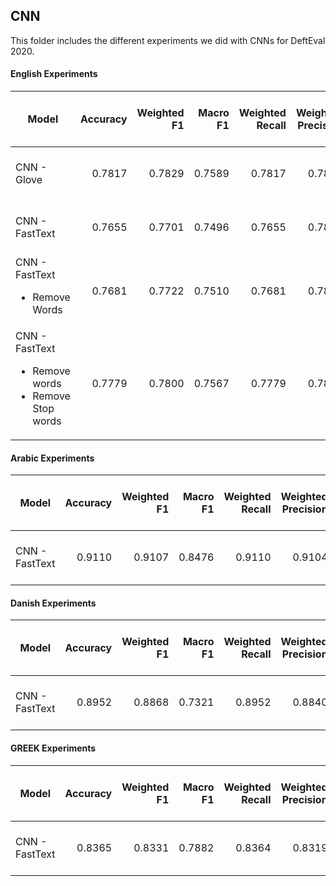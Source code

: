 ## CNN
This folder includes the different experiments we did with CNNs for DeftEval 2020.

#### English Experiments

| Model                                                                    | Accuracy  | Weighted F1 | Macro F1 | Weighted Recall| Weighted Precision| (tn, fp, fn, tp) |
| ------------------------------------------------------------------------ |----------:| -----------:| --------:| --------------:| -----------------:| ----------------:|
| CNN - Glove                                                              | 0.7817    | 0.7829      | 0.7589   | 0.7817         |  0.7846           | 1442 267 311 628 |
| CNN - FastText                                                           | 0.7655    | 0.7701      | 0.7496   | 0.7655         |  0.7827           | 1346 214 407 681 |
| CNN - FastText <ul><li>Remove Words</li></ul>                            | 0.7681    | 0.7722      | 0.7510   | 0.7681         |  0.7821           | 1364 225 389 670 |
| CNN - FastText <ul><li>Remove words</li><li>Remove Stop words</li></ul>  | 0.7779    | 0.7800      | 0.7567   | 0.7779         |  0.7834           | 1421 256 332 639 |


#### Arabic Experiments

| Model                                                                    | Accuracy  | Weighted F1 | Macro F1 | Weighted Recall| Weighted Precision| (tn, fp, fn, tp) |
| ------------------------------------------------------------------------ |----------:| -----------:| --------:| --------------:| -----------------:| ----------------:|
| CNN - FastText                                                           | 0.9110    | 0.9107      | 0.8476   | 0.9110         |  0.9104           | 778 46 43 133 |


#### Danish Experiments

| Model                                                                    | Accuracy  | Weighted F1 | Macro F1 | Weighted Recall| Weighted Precision| (tn, fp, fn, tp) |
| ------------------------------------------------------------------------ |----------:| -----------:| --------:| --------------:| -----------------:| ----------------:|
| CNN - FastText                                                           | 0.8952    | 0.8868      | 0.7321   | 0.8952         |  0.8840           | 496 43 19 34 |


#### GREEK Experiments

| Model                                                                    | Accuracy  | Weighted F1 | Macro F1 | Weighted Recall| Weighted Precision| (tn, fp, fn, tp) |
| ------------------------------------------------------------------------ |----------:| -----------:| --------:| --------------:| -----------------:| ----------------:|
| CNN - FastText                                                           | 0.8365    |  0.8331      | 0.7882   | 0.8364         |  0.8319           | 1149 172 114 314 |
